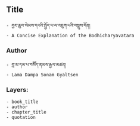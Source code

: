## Title
	- བྱང་ཆུབ་སེམས་དཔའི་སྤྱོད་པ་ལ་འཇུག་པའི་བསྡུས་དོན།
	- A Concise Explanation of the Bodhicharyavatara

### Author
	- བླ་མ་དམ་པ་བསོོད་ནམས་རྒྱལ་མཚན།
	- Lama Dampa Sonam Gyaltsen

### Layers:
	- book_title
	- author
	- chapter_title
	- quotation
